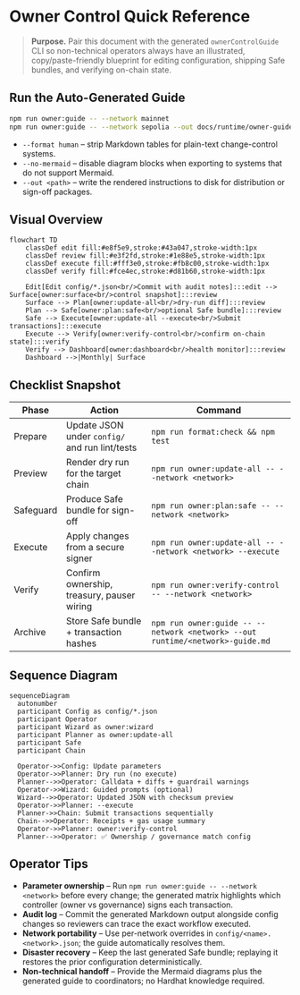 # Owner Control Quick Reference

> **Purpose.** Pair this document with the generated `ownerControlGuide` CLI so non-technical operators always have an illustrated, copy/paste-friendly blueprint for editing configuration, shipping Safe bundles, and verifying on-chain state.

## Run the Auto-Generated Guide

```bash
npm run owner:guide -- --network mainnet
npm run owner:guide -- --network sepolia --out docs/runtime/owner-guide-sepolia.md
```

- `--format human` – strip Markdown tables for plain-text change-control systems.
- `--no-mermaid` – disable diagram blocks when exporting to systems that do not support Mermaid.
- `--out <path>` – write the rendered instructions to disk for distribution or sign-off packages.

## Visual Overview

```mermaid
flowchart TD
    classDef edit fill:#e8f5e9,stroke:#43a047,stroke-width:1px
    classDef review fill:#e3f2fd,stroke:#1e88e5,stroke-width:1px
    classDef execute fill:#fff3e0,stroke:#fb8c00,stroke-width:1px
    classDef verify fill:#fce4ec,stroke:#d81b60,stroke-width:1px

    Edit[Edit config/*.json<br/>Commit with audit notes]:::edit --> Surface[owner:surface<br/>control snapshot]:::review
    Surface --> Plan[owner:update-all<br/>dry-run diff]:::review
    Plan --> Safe[owner:plan:safe<br/>optional Safe bundle]:::review
    Safe --> Execute[owner:update-all --execute<br/>Submit transactions]:::execute
    Execute --> Verify[owner:verify-control<br/>confirm on-chain state]:::verify
    Verify --> Dashboard[owner:dashboard<br/>health monitor]:::review
    Dashboard -->|Monthly| Surface
```

## Checklist Snapshot

| Phase | Action | Command |
| --- | --- | --- |
| Prepare | Update JSON under `config/` and run lint/tests | `npm run format:check && npm test` |
| Preview | Render dry run for the target chain | `npm run owner:update-all -- --network <network>` |
| Safeguard | Produce Safe bundle for sign-off | `npm run owner:plan:safe -- --network <network>` |
| Execute | Apply changes from a secure signer | `npm run owner:update-all -- --network <network> --execute` |
| Verify | Confirm ownership, treasury, pauser wiring | `npm run owner:verify-control -- --network <network>` |
| Archive | Store Safe bundle + transaction hashes | `npm run owner:guide -- --network <network> --out runtime/<network>-guide.md` |

## Sequence Diagram

```mermaid
sequenceDiagram
  autonumber
  participant Config as config/*.json
  participant Operator
  participant Wizard as owner:wizard
  participant Planner as owner:update-all
  participant Safe
  participant Chain

  Operator->>Config: Update parameters
  Operator->>Planner: Dry run (no execute)
  Planner-->>Operator: Calldata + diffs + guardrail warnings
  Operator->>Wizard: Guided prompts (optional)
  Wizard-->>Operator: Updated JSON with checksum preview
  Operator->>Planner: --execute
  Planner->>Chain: Submit transactions sequentially
  Chain-->>Operator: Receipts + gas usage summary
  Operator->>Planner: owner:verify-control
  Planner-->>Operator: ✅ Ownership / governance match config
```

## Operator Tips

- **Parameter ownership** – Run `npm run owner:guide -- --network <network>` before every change; the generated matrix highlights which controller (owner vs governance) signs each transaction.
- **Audit log** – Commit the generated Markdown output alongside config changes so reviewers can trace the exact workflow executed.
- **Network portability** – Use per-network overrides in `config/<name>.<network>.json`; the guide automatically resolves them.
- **Disaster recovery** – Keep the last generated Safe bundle; replaying it restores the prior configuration deterministically.
- **Non-technical handoff** – Provide the Mermaid diagrams plus the generated guide to coordinators; no Hardhat knowledge required.
